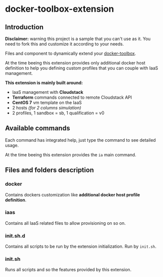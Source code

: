 # docker-toolbox-extension

## Introduction

**Disclaimer:** warning this project is a sample that you can't use as it. You need to fork this and customize it according to your needs.

Files and component to dynamically extend your [docker-toolbox](https://github.com/AlbanMontaigu/docker-toolbox).

At the time beeing this extension provides only additional docker host definition to help you defining custom profiles that you can couple with IaaS management.

**This extension is mainly built around:**
 - IaaS management with **Cloudstack**
 - **Terraform** commands connected to remote Cloudstack API
 - **CentOS 7** vm template on the IaaS
 - 2 hosts *(for 2 columns simulation)*
 - 2 profiles, 1 sandbox = sb, 1 qualification = v0

## Available commands

Each command has integrated help, just type the command to see detailed usage.

At the time beeing this extension provides the ```ia``` main command.

## Files and folders description

### docker

Contains dockers customization like **additional docker host profile definition**.

### iaas

Contains all IaaS related files to allow provisioning on so on.

### init.sh.d

Contains all scripts to be run by the extension initialization. Run by ```init.sh```.

### init.sh

Runs all scripts and so the features provided by this extension.